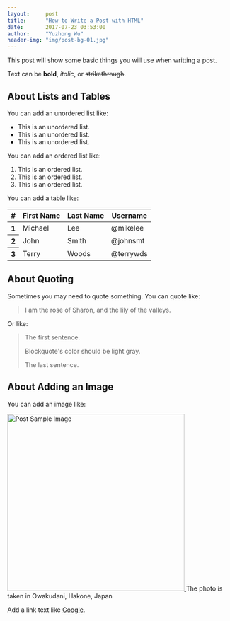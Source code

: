 ```yaml
---
layout:     post
title:      "How to Write a Post with HTML"
date:       2017-07-23 03:53:00
author:     "Yuzhong Wu"
header-img: "img/post-bg-01.jpg"
---
```


<p>This post will show some basic things you will use when writting a post.</p>

<p>Text can be <strong>bold</strong>, <em>italic</em>, or <del>strikethrough</del>.

<h2 class="section-heading">About Lists and Tables</h2>

<p>You can add an unordered list like: </p>
<ul>
	<li>This is an unordered list.</li>
	<li>This is an unordered list.</li>
	<li>This is an unordered list.</li>
</ul>


<p>You can add an ordered list like: </p>
<ol>
	<li>This is an ordered list.</li>
	<li>This is an ordered list.</li>
	<li>This is an ordered list.</li>
</ol>


<p>You can add a table like: </p>
<table class="table table-bordered">
<thead> <tr> 
	<th>#</th> <th>First Name</th> <th>Last Name</th> <th>Username</th> 
</tr> </thead> 
<tbody> <tr> 
	<th>1</th> <td>Michael</td> <td>Lee</td> <td>@mikelee</td> </tr> <tr> 
	<th>2</th> <td>John</td> <td>Smith</td> <td>@johnsmt</td> </tr> <tr> 
	<th>3</th> <td>Terry</td> <td>Woods</td> <td>@terrywds</td>
</tr> </tbody> 
</table>


<h2 class="section-heading">About Quoting</h2>

<p>Sometimes you may need to quote something. You can quote like: </p>

<blockquote>I am the rose of Sharon, and the lily of the valleys.</blockquote>

<p>Or like: </p>

<blockquote>
	  <p>The first sentence.</p>
	  <p>Blockquote's color should be light gray.</p>
	  <p>The last sentence.</p>
</blockquote>


<h2 class="section-heading">About Adding an Image</h2>

<p>You can add an image like: </p>

<a href="#">
    <img src="{{ site.baseurl }}/img/post-sample-image.jpg" width="400" height="400" alt="Post Sample Image">
</a>
<span class="caption text-muted">The photo is taken in Owakudani, Hakone, Japan</span>

<p>Add a link text like <a href="http://www.google.com/">Google</a>.</p>